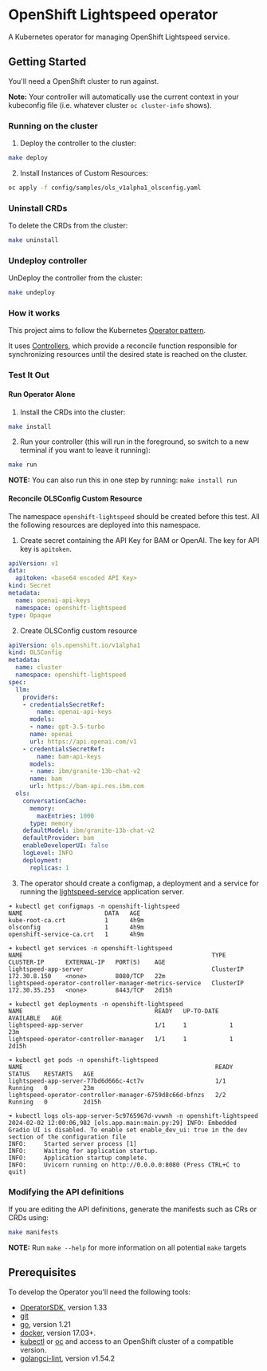 # OpenShift Lightspeed operator

A Kubernetes operator for managing OpenShift Lightspeed service.

## Getting Started

You'll need a OpenShift cluster to run against.

**Note:** Your controller will automatically use the current context in your kubeconfig file (i.e. whatever cluster `oc cluster-info` shows).

### Running on the cluster

1. Deploy the controller to the cluster:

```sh
make deploy
```

2. Install Instances of Custom Resources:

```sh
oc apply -f config/samples/ols_v1alpha1_olsconfig.yaml
```

### Uninstall CRDs

To delete the CRDs from the cluster:

```sh
make uninstall
```

### Undeploy controller

UnDeploy the controller from the cluster:

```sh
make undeploy
```

### How it works

This project aims to follow the Kubernetes [Operator pattern](https://kubernetes.io/docs/concepts/extend-kubernetes/operator/).

It uses [Controllers](https://kubernetes.io/docs/concepts/architecture/controller/),
which provide a reconcile function responsible for synchronizing resources until the desired state is reached on the cluster.

### Test It Out

#### Run Operator Alone

1. Install the CRDs into the cluster:

```sh
make install
```

2. Run your controller (this will run in the foreground, so switch to a new terminal if you want to leave it running):

```sh
make run
```

**NOTE:** You can also run this in one step by running: `make install run`

#### Reconcile OLSConfig Custom Resource

The namespace `openshift-lightspeed` should be created before this test.
All the following resources are deployed into this namespace.

1. Create secret containing the API Key for BAM or OpenAI. The key for API key is `apitoken`.

```yaml
apiVersion: v1
data:
  apitoken: <base64 encoded API Key>
kind: Secret
metadata:
  name: openai-api-keys
  namespace: openshift-lightspeed
type: Opaque
```

2. Create OLSConfig custom resource

```yaml
apiVersion: ols.openshift.io/v1alpha1
kind: OLSConfig
metadata:
  name: cluster
  namespace: openshift-lightspeed
spec:
  llm:
    providers:
    - credentialsSecretRef:
        name: openai-api-keys
      models:
      - name: gpt-3.5-turbo
      name: openai
      url: https://api.openai.com/v1
    - credentialsSecretRef:
        name: bam-api-keys
      models:
      - name: ibm/granite-13b-chat-v2
      name: bam
      url: https://bam-api.res.ibm.com
  ols:
    conversationCache:
      memory:
        maxEntries: 1000
      type: memory
    defaultModel: ibm/granite-13b-chat-v2
    defaultProvider: bam
    enableDeveloperUI: false
    logLevel: INFO
    deployment:
      replicas: 1
```

3. The operator should create a configmap, a deployment and a service for running the [lightspeed-service](https://github.com/openshift/lightspeed-service) application server.

```shell
➜ kubectl get configmaps -n openshift-lightspeed
NAME                       DATA   AGE
kube-root-ca.crt           1      4h9m
olsconfig                  1      4h9m
openshift-service-ca.crt   1      4h9m

➜ kubectl get services -n openshift-lightspeed
NAME                                                     TYPE        CLUSTER-IP      EXTERNAL-IP   PORT(S)    AGE
lightspeed-app-server                                    ClusterIP   172.30.8.150    <none>        8080/TCP   22m
lightspeed-operator-controller-manager-metrics-service   ClusterIP   172.30.35.253   <none>        8443/TCP   2d15h

➜ kubectl get deployments -n openshift-lightspeed
NAME                                     READY   UP-TO-DATE   AVAILABLE   AGE
lightspeed-app-server                    1/1     1            1           23m
lightspeed-operator-controller-manager   1/1     1            1           2d15h

➜ kubectl get pods -n openshift-lightspeed
NAME                                                      READY   STATUS    RESTARTS   AGE
lightspeed-app-server-77bd6d666c-4ct7v                    1/1     Running   0          23m
lightspeed-operator-controller-manager-6759d8c66d-bfnzs   2/2     Running   0          2d15h

➜ kubectl logs ols-app-server-5c9765967d-vvwnh -n openshift-lightspeed
2024-02-02 12:00:06,982 [ols.app.main:main.py:29] INFO: Embedded Gradio UI is disabled. To enable set enable_dev_ui: true in the dev section of the configuration file
INFO:     Started server process [1]
INFO:     Waiting for application startup.
INFO:     Application startup complete.
INFO:     Uvicorn running on http://0.0.0.0:8080 (Press CTRL+C to quit)
```

### Modifying the API definitions

If you are editing the API definitions, generate the manifests such as CRs or CRDs using:

```sh
make manifests
```

**NOTE:** Run `make --help` for more information on all potential `make` targets

## Prerequisites

To develop the Operator you'll need the following tools:

- [OperatorSDK](https://v1-33-x.sdk.operatorframework.io/docs/installation), version 1.33
- [git](https://git-scm.com/downloads)
- [go](https://golang.org/dl/), version 1.21
- [docker](https://docs.docker.com/install/), version 17.03+.
- [kubectl](https://kubernetes.io/docs/tasks/tools/install-kubectl/) or [oc](https://docs.openshift.com/container-platform/latest/cli_reference/openshift_cli/getting-started-cli.html#installing-openshift-cli) and access to an OpenShift cluster of a compatible version.
- [golangci-lint](https://golangci-lint.run/usage/install/#local-installation), version v1.54.2
